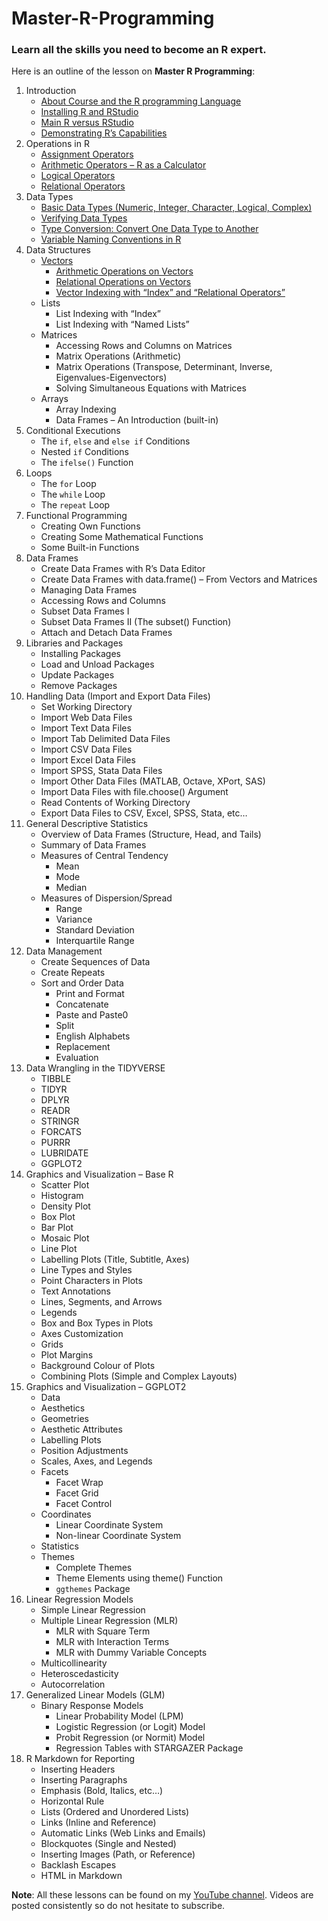 # Master-R-Programming
### Learn all the skills you need to become an R expert. 

Here is an outline of the lesson on **Master R Programming**:
1. Introduction
   - [About Course and the R programming Language](https://youtu.be/Yz6T1uXvnVA?si=7Yf2mtpqSpAHREZn)
   - [Installing R and RStudio](https://youtu.be/1LGxBDsRQK8?si=8H4ur622vgzmHEpv)
   - [Main R versus RStudio](https://youtu.be/Gol3Y49HK44?si=QpNMY2JD8d377hLc)
   - [Demonstrating R’s Capabilities](https://youtu.be/AfzGzcb63MY?si=HfIJ8HFxK7zwL4SS)
2. Operations in R
   - [Assignment Operators](https://youtu.be/W3_8Bjd5dJ0?si=rydht5ziOt3KjanA)
   - [Arithmetic Operators – R as a Calculator](https://youtu.be/SzEmOLrz0Zc?si=WNcyMFmaPY9N_x45)
   - [Logical Operators](https://youtu.be/XbLCfL5Vgek?si=ii5ap9VUv3xZTQ7h)
   - [Relational Operators](https://youtu.be/evXpjx1-X3I?si=1up50l-O0VDDj9Pf)		
3. Data Types
   - [Basic Data Types (Numeric, Integer, Character, Logical, Complex)](https://youtu.be/Etfptg9hhNI?si=bhZFAbM_bdqzJjVf)
   - [Verifying Data Types](https://youtu.be/vAayHuxFXgU?si=vwqAOiRyxY7sp7_k)
   - [Type Conversion: Convert One Data Type to Another](https://youtu.be/M-WiG7lfwuM?si=MVVuzUdNYDp1v2ea)
   - [Variable Naming Conventions in R](https://youtu.be/fTx109jARqo?si=DFO80d3ck3ZV6pPj)
4. Data Structures
   - [Vectors](https://youtu.be/YuMVnWUfipE?si=xfBqrQDj2TP3zdq7)
     - [Arithmetic Operations on Vectors](https://youtu.be/TQFFTUiuehA?si=JZQfYgudVND5FnZP)
     - [Relational Operations on Vectors](https://youtu.be/AEqet3ujopM?si=TiuYWGSr6f4cYxzr)
     - [Vector Indexing with “Index” and “Relational Operators”](https://youtu.be/Sx7QPVj9m90?si=YIpYqP1rMEKLQ1dA)
   - Lists
     - List Indexing with “Index”
     - List Indexing with “Named Lists”	
   - Matrices
     - Accessing Rows and Columns on Matrices
     - Matrix Operations (Arithmetic)
     - Matrix Operations (Transpose, Determinant, Inverse, Eigenvalues-Eigenvectors)
     - Solving Simultaneous Equations with Matrices	
   - Arrays
     - Array Indexing
     - Data Frames – An Introduction (built-in)
5. Conditional Executions
   - The `if`, `else` and `else if` Conditions
   - Nested `if` Conditions
   - The `ifelse()` Function	
6. Loops
   - The `for` Loop
   - The `while` Loop
   - The `repeat` Loop		
7. Functional Programming
   - Creating Own Functions
   - Creating Some Mathematical Functions
   - Some Built-in Functions
8. Data Frames
   - Create Data Frames with R’s Data Editor
   - Create Data Frames with data.frame() – From Vectors and Matrices
   - Managing Data Frames
   - Accessing Rows and Columns
   - Subset Data Frames I
   - Subset Data Frames II (The subset() Function)
   - Attach and Detach Data Frames		
9. Libraries and Packages
    - Installing Packages
    - Load and Unload Packages
    - Update Packages
    - Remove Packages		
10. Handling Data (Import and Export Data Files)
    - Set Working Directory
    - Import Web Data Files
    - Import Text Data Files
    - Import Tab Delimited Data Files
    - Import CSV Data Files
    - Import Excel Data Files
    - Import SPSS, Stata Data Files
    - Import Other Data Files (MATLAB, Octave, XPort, SAS)
    - Import Data Files with file.choose() Argument
    - Read Contents of Working Directory
    - Export Data Files to CSV, Excel, SPSS, Stata, etc…		
11. General Descriptive Statistics
    - Overview of Data Frames (Structure, Head, and Tails)
    - Summary of Data Frames
    - Measures of Central Tendency
      - Mean
      - Mode
      - Median
    - Measures of Dispersion/Spread
      - Range
      - Variance
      - Standard Deviation
      - Interquartile Range	
12. Data Management
    - Create Sequences of Data
    - Create Repeats
    - Sort and Order Data		
		- Print and Format		
		- Concatenate		
		- Paste and Paste0		
		- Split		
		- English Alphabets		
		- Replacement		
		- Evaluation		
13. Data Wrangling in the TIDYVERSE
    - TIBBLE
    - TIDYR
    - DPLYR
    - READR
    - STRINGR
    - FORCATS
    - PURRR
    - LUBRIDATE
    - GGPLOT2		
15. Graphics and Visualization – Base R
    - Scatter Plot
    - Histogram
    - Density Plot
    - Box Plot
    - Bar Plot
    - Mosaic Plot
    - Line Plot
    - Labelling Plots (Title, Subtitle, Axes)
    - Line Types and Styles
    - Point Characters in Plots
    - Text Annotations
    - Lines, Segments, and Arrows
    - Legends
    - Box and Box Types in Plots
    - Axes Customization
    - Grids
    - Plot Margins
    - Background Colour of Plots
    - Combining Plots (Simple and Complex Layouts)		
17. Graphics and Visualization – GGPLOT2
    - Data
    - Aesthetics
    - Geometries
    - Aesthetic Attributes
    - Labelling Plots
    - Position Adjustments
    - Scales, Axes, and Legends
    - Facets
      - Facet Wrap
      - Facet Grid
      - Facet Control
    - Coordinates
      - Linear Coordinate System
      - Non-linear Coordinate System
    - Statistics
    - Themes
      - Complete Themes
      - Theme Elements using theme() Function
      - `ggthemes` Package	
19. Linear Regression Models
    - Simple Linear Regression
    - Multiple Linear Regression (MLR)
      - MLR with Square Term
      - MLR with Interaction Terms
      - MLR with Dummy Variable Concepts
    - Multicollinearity
    - Heteroscedasticity
    - Autocorrelation		
21. Generalized Linear Models (GLM)
    - Binary Response Models
      - Linear Probability Model (LPM)
      - Logistic Regression (or Logit) Model
      - Probit Regression (or Normit) Model
      - Regression Tables with STARGAZER Package		
23. R Markdown for Reporting
    - Inserting Headers
    - Inserting Paragraphs
    - Emphasis (Bold, Italics, etc…)
    - Horizontal Rule
    - Lists (Ordered and Unordered Lists)
    - Links (Inline and Reference)
    - Automatic Links (Web Links and Emails)
    - Blockquotes (Single and Nested)
    - Inserting Images (Path, or Reference)
    - Backlash Escapes
    - HTML in Markdown		

**Note**: All these lessons can be found on my [YouTube channel](https://www.youtube.com/@ElijahAppiah). Videos are posted consistently so do not hesitate to subscribe.
